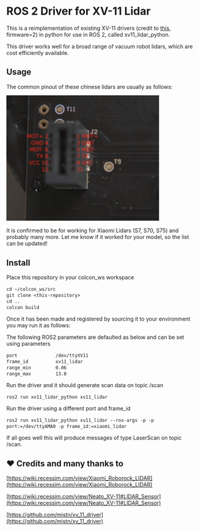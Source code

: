# ROS 2 Driver for XV-11 Lidar
This is a reimplementation of existing XV-11 drivers
(credit to [this](https://github.com/mjstn/xv_11_driver), firmware=2) in python for use in ROS 2, called xv11_lidar_python.

This driver works well for a broad range of vacuum robot lidars, which are cost efficiently available.

## Usage
The common pinout of these chinese lidars are usually as follows:

<img src="resource/common_pinout.png" alt="drawing" width="400"/>

It is confirmed to be for working for Xiaomi Lidars (S7, S70, S75) and probably many more.
Let me know if it worked for your model, so the list can be updated!

## Install
Place this repository in your colcon_ws workspace

    cd ~/colcon_ws/src
    git clone <this-repository>
    cd ..
    colcon build

Once it has been made and registered by sourcing it to your environment you may run it as follows:

The following ROS2 parameters are defaulted as below and can be set using parameters

    port              /dev/ttyXV11
    frame_id          xv11_lidar
    range_min         0.06
    range_max         13.0

Run the driver and it should generate scan data on topic /scan

    ros2 run xv11_lidar_python xv11_lidar

Run the driver using a different port and frame_id

    ros2 run xv11_lidar_python xv11_lidar --ros-args -p -p port:=/dev/ttyAMA0 -p frame_id:=xiaomi_lidar

If all goes well this will produce messages of type LaserScan on topic /scan.


## :heart: Credits and many thanks to

[https://wiki.recessim.com/view/Xiaomi_Roborock_LIDAR](https://wiki.recessim.com/view/Xiaomi_Roborock_LIDAR)

[https://wiki.recessim.com/view/Neato_XV-11#LIDAR_Sensor](https://wiki.recessim.com/view/Neato_XV-11#LIDAR_Sensor)

[https://github.com/mjstn/xv_11_driver](https://github.com/mjstn/xv_11_driver)
